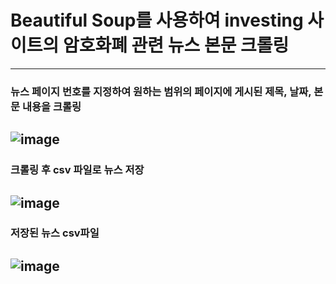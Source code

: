 # Beautiful Soup를 사용하여 investing 사이트의 암호화폐 관련 뉴스 본문 크롤링
---

### 뉴스 페이지 번호를 지정하여 원하는 범위의 페이지에 게시된 제목, 날짜, 본문 내용을 크롤링
![image](https://github.com/chlwlgus97/Investing_Web_Crawling/assets/130372088/f39eb7dd-94fa-478e-80f1-834c3030b41c)
---
### 크롤링 후 csv 파일로 뉴스 저장
![image](https://github.com/chlwlgus97/Investing_Web_Crawling/assets/130372088/b79520b8-004c-481c-a84a-18c9677c17ed)
---
### 저장된 뉴스 csv파일
![image](https://github.com/chlwlgus97/Investing_Web_Crawling/assets/130372088/bedbaa47-23d6-4901-ab51-cbe00ccd7b71)
---
